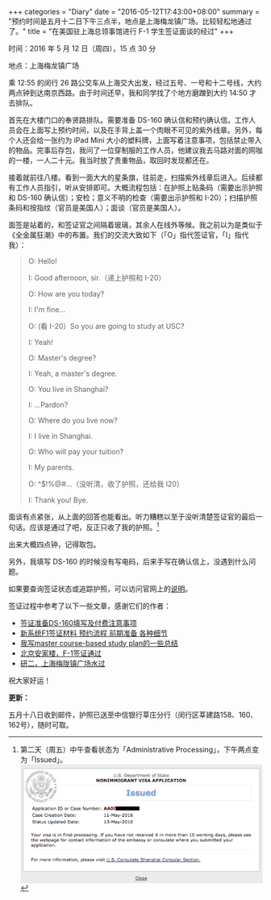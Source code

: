 +++
categories = "Diary"
date = "2016-05-12T17:43:00+08:00"
summary = "预约时间是五月十二日下午三点半，地点是上海梅龙镇广场。比较轻松地通过了。"
title = "在美国驻上海总领事馆进行 F-1 学生签证面谈的经过"
+++

时间：2016 年 5 月 12 日（周四），15 点 30 分

地点：上海梅龙镇广场

乘 12:55 的闵行 26 路公交车从上海交大出发，经过五号、一号和十二号线，大约两点钟到达南京西路。由于时间还早，我和同学找了个地方磨蹭到大约 14:50 才去排队。

首先在大楼门口的奉贤路排队。需要准备 DS-160 确认信和预约确认信。工作人员会在上面写上预约时间，以及在手背上盖一个肉眼不可见的紫外线章。另外，每个人还会给一张约为 iPad Mini 大小的塑料牌，上面写着注意事项，包括禁止带入的物品。完事后存包，我问了一位穿制服的工作人员，他建议我去马路对面的网咖的一楼，一人二十元。我当时放了贵重物品，取回时发现都还在。

接着就前往八楼。看到一面大大的星条旗，往前走，扫描紫外线章后进入。后续都有工作人员指引，听从安排即可。大概流程包括：在护照上贴条码（需要出示护照和 DS-160 确认信）；安检；意义不明的检查（需要出示护照和 I-20）；扫描护照条码和按指纹（官员是美国人）；面谈（官员是美国人）。

面签是站着的，和签证官之间隔着玻璃，其余人在线外等候。我之前以为是类似于《全金属狂潮》中的布置。我们的交流大致如下（「O」指代签证官，「I」指代我）：

> O: Hello!
>
> I: Good afternoon, sir.（递上护照和 I-20）
>
> O: How are you today?
>
> I: I'm fine...
>
> O: (看 I-20）So you are going to study at USC?
>
> I: Yeah!
>
> O: Master's degree?
>
> I: Yeah, a master's degree.
>
> O: You live in Shanghai?
>
> I: ...Pardon?
>
> O: Where do you live now?
>
> I: I live in Shanghai.
>
> O: Who will pay your tuition?
>
> I: My parents.
>
> O: ^$!%@#...（没听清，收了护照，还给我 I20）
>
> I: Thank you! Bye.

面谈有点紧张，从上面的回答也能看出。听力糟糕以至于没听清楚签证官的最后一句话。应该是通过了吧，反正只收了我的护照。[^fn1]

出来大概四点钟，记得取包。

另外，我填写 DS-160 的时候没有写电码，后来手写在确认信上，没遇到什么问题。

如果要查询签证状态或追踪护照，可以访问官网上的[说明](http://www.ustraveldocs.com/cn_zh/cn-niv-passporttrack.asp)。

签证过程中参考了以下一些文章，感谢它们的作者：

* [签证准备DS-160填写及付费注意事项](https://www.slyar.com/blog/f1-visa-us-ds-160.html)
* [新系统F1签证材料 预约流程 前期准备 各种细节](http://www.1point3acres.com/bbs/thread-62769-1-1.html)
* [我写master course-based study plan的一些总结](http://www.1point3acres.com/bbs/thread-98147-1-1.html)
* [北京安家楼，F-1签证通过](https://www.slyar.com/blog/beijing-usc-f1-visa-pass.html)
* [研二，上海梅陇镇广场水过](http://www.1point3acres.com/bbs/thread-186147-1-1.html)

祝大家好运！

**更新：**

五月十八日收到邮件，护照已送至中信银行莘庄分行（闵行区莘建路158、160、162号），随时可取。

[^fn1]: 第二天（周五）中午查看状态为「Administrative Processing」，下午两点变为「Issued」。<img align="center" class="img-responsive" src="/images/post/visa-f1-issued.png" alt="签证状态">
